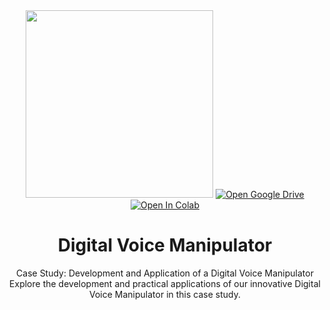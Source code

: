 <div align="center">
  <img src="https://avatars.githubusercontent.com/u/127122328?s=400&u=5395a98a4f945a3a50cb0cc96c2747505d190dbc&v=4" width="300" height="300" />

  <a href="https://drive.google.com/drive/folders/1Os2Snu2mwzi4OKm8ulwivxAgM_ryU1Gw?usp=sharing">
    <img src="https://img.shields.io/badge/Google%20Drive-4285F4?style=for-the-badge&logo=googledrive&color=4285F4" alt="Open Google Drive" />
  </a>
  <a href="https://drive.google.com/file/d/1NYzmnmK8G5PxIhz0wlRkENfYPl-z3vBz/view?usp=sharing">
    <img src="https://img.shields.io/badge/Colab-F9AB00?style=for-the-badge&logo=googlecolab&color=525252" alt="Open In Colab" />
  </a>

  # Digital Voice Manipulator
  Case Study: Development and Application of a Digital Voice Manipulator
  Explore the development and practical applications of our innovative Digital Voice Manipulator in this case study.
</div>
